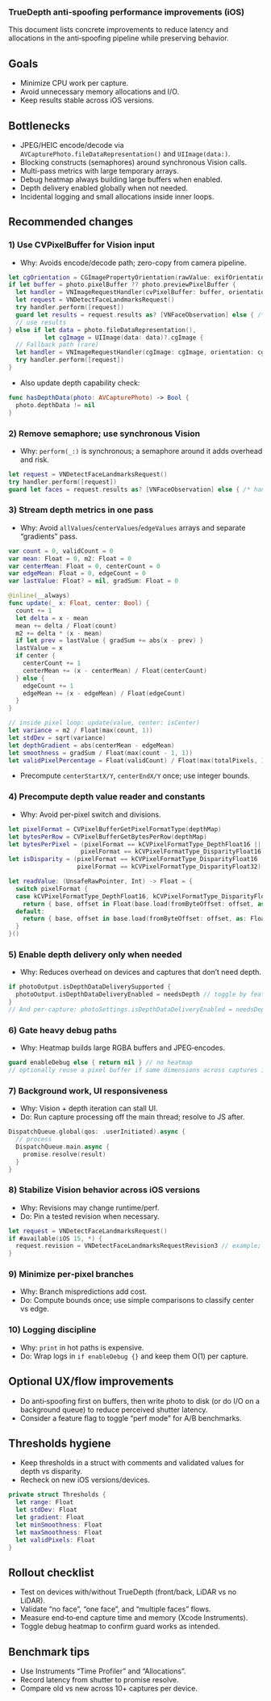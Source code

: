 ### TrueDepth anti-spoofing performance improvements (iOS)

This document lists concrete improvements to reduce latency and allocations in the anti‑spoofing pipeline while preserving behavior.

## Goals

- Minimize CPU work per capture.
- Avoid unnecessary memory allocations and I/O.
- Keep results stable across iOS versions.

## Bottlenecks

- JPEG/HEIC encode/decode via `AVCapturePhoto.fileDataRepresentation()` and `UIImage(data:)`.
- Blocking constructs (semaphores) around synchronous Vision calls.
- Multi-pass metrics with large temporary arrays.
- Debug heatmap always building large buffers when enabled.
- Depth delivery enabled globally when not needed.
- Incidental logging and small allocations inside inner loops.

## Recommended changes

### 1) Use CVPixelBuffer for Vision input

- Why: Avoids encode/decode path; zero-copy from camera pipeline.

```swift
let cgOrientation = CGImagePropertyOrientation(rawValue: exifOrientation) ?? .up
if let buffer = photo.pixelBuffer ?? photo.previewPixelBuffer {
  let handler = VNImageRequestHandler(cvPixelBuffer: buffer, orientation: cgOrientation, options: [:])
  let request = VNDetectFaceLandmarksRequest()
  try handler.perform([request])
  guard let results = request.results as? [VNFaceObservation] else { /* handle */ }
  // use results
} else if let data = photo.fileDataRepresentation(),
          let cgImage = UIImage(data: data)?.cgImage {
  // Fallback path (rare)
  let handler = VNImageRequestHandler(cgImage: cgImage, orientation: cgOrientation, options: [:])
  try handler.perform([request])
}
```

- Also update depth capability check:

```swift
func hasDepthData(photo: AVCapturePhoto) -> Bool {
  photo.depthData != nil
}
```

### 2) Remove semaphore; use synchronous Vision

- Why: `perform(_:)` is synchronous; a semaphore around it adds overhead and risk.

```swift
let request = VNDetectFaceLandmarksRequest()
try handler.perform([request])
guard let faces = request.results as? [VNFaceObservation] else { /* handle */ }
```

### 3) Stream depth metrics in one pass

- Why: Avoid `allValues`/`centerValues`/`edgeValues` arrays and separate “gradients” pass.

```swift
var count = 0, validCount = 0
var mean: Float = 0, m2: Float = 0
var centerMean: Float = 0, centerCount = 0
var edgeMean: Float = 0, edgeCount = 0
var lastValue: Float? = nil, gradSum: Float = 0

@inline(__always)
func update(_ x: Float, center: Bool) {
  count += 1
  let delta = x - mean
  mean += delta / Float(count)
  m2 += delta * (x - mean)
  if let prev = lastValue { gradSum += abs(x - prev) }
  lastValue = x
  if center {
    centerCount += 1
    centerMean += (x - centerMean) / Float(centerCount)
  } else {
    edgeCount += 1
    edgeMean += (x - edgeMean) / Float(edgeCount)
  }
}

// inside pixel loop: update(value, center: isCenter)
let variance = m2 / Float(max(count, 1))
let stdDev = sqrt(variance)
let depthGradient = abs(centerMean - edgeMean)
let smoothness = gradSum / Float(max(count - 1, 1))
let validPixelPercentage = Float(validCount) / Float(max(totalPixels, 1))
```

- Precompute `centerStartX/Y`, `centerEndX/Y` once; use integer bounds.

### 4) Precompute depth value reader and constants

- Why: Avoid per-pixel switch and divisions.

```swift
let pixelFormat = CVPixelBufferGetPixelFormatType(depthMap)
let bytesPerRow = CVPixelBufferGetBytesPerRow(depthMap)
let bytesPerPixel = (pixelFormat == kCVPixelFormatType_DepthFloat16 ||
                    pixelFormat == kCVPixelFormatType_DisparityFloat16) ? 2 : 4
let isDisparity = (pixelFormat == kCVPixelFormatType_DisparityFloat16 ||
                   pixelFormat == kCVPixelFormatType_DisparityFloat32)

let readValue: (UnsafeRawPointer, Int) -> Float = {
  switch pixelFormat {
  case kCVPixelFormatType_DepthFloat16, kCVPixelFormatType_DisparityFloat16:
    return { base, offset in Float(base.load(fromByteOffset: offset, as: Float16.self)) }
  default:
    return { base, offset in base.load(fromByteOffset: offset, as: Float.self) }
  }
}()
```

### 5) Enable depth delivery only when needed

- Why: Reduces overhead on devices and captures that don’t need depth.

```swift
if photoOutput.isDepthDataDeliverySupported {
  photoOutput.isDepthDataDeliveryEnabled = needsDepth // toggle by feature flag/prop
}
// And per-capture: photoSettings.isDepthDataDeliveryEnabled = needsDepth
```

### 6) Gate heavy debug paths

- Why: Heatmap builds large RGBA buffers and JPEG‑encodes.

```swift
guard enableDebug else { return nil } // no heatmap
// optionally reuse a pixel buffer if same dimensions across captures in a session
```

### 7) Background work, UI responsiveness

- Why: Vision + depth iteration can stall UI.
- Do: Run capture processing off the main thread; resolve to JS after.

```swift
DispatchQueue.global(qos: .userInitiated).async {
  // process
  DispatchQueue.main.async {
    promise.resolve(result)
  }
}
```

### 8) Stabilize Vision behavior across iOS versions

- Why: Revisions may change runtime/perf.
- Do: Pin a tested revision when necessary.

```swift
let request = VNDetectFaceLandmarksRequest()
if #available(iOS 15, *) {
  request.revision = VNDetectFaceLandmarksRequestRevision3 // example; verify per device
}
```

### 9) Minimize per‑pixel branches

- Why: Branch mispredictions add cost.
- Do: Compute bounds once; use simple comparisons to classify center vs edge.

### 10) Logging discipline

- Why: `print` in hot paths is expensive.
- Do: Wrap logs in `if enableDebug {}` and keep them O(1) per capture.

## Optional UX/flow improvements

- Do anti‑spoofing first on buffers, then write photo to disk (or do I/O on a background queue) to reduce perceived shutter latency.
- Consider a feature flag to toggle “perf mode” for A/B benchmarks.

## Thresholds hygiene

- Keep thresholds in a struct with comments and validated values for depth vs disparity.
- Recheck on new iOS versions/devices.

```swift
private struct Thresholds {
  let range: Float
  let stdDev: Float
  let gradient: Float
  let minSmoothness: Float
  let maxSmoothness: Float
  let validPixels: Float
}
```

## Rollout checklist

- Test on devices with/without TrueDepth (front/back, LiDAR vs no LiDAR).
- Validate “no face”, “one face”, and “multiple faces” flows.
- Measure end‑to‑end capture time and memory (Xcode Instruments).
- Toggle debug heatmap to confirm guard works as intended.

## Benchmark tips

- Use Instruments “Time Profiler” and “Allocations”.
- Record latency from shutter to promise resolve.
- Compare old vs new across 10+ captures per device.
